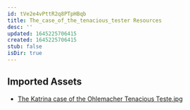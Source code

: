 ```yaml
---
id: tVe2e4vPttR2q8PTpHBqb
title: The_case_of_the_tenacious_tester Resources
desc: ''
updated: 1645225706415
created: 1645225706415
stub: false
isDir: true
---
```

## Imported Assets
- [The Katrina case of the Ohlemacher Tenacious Teste.jpg](/assets/the-katrina-case-of-the-ohlemacher-tenacious-teste.jpg)
